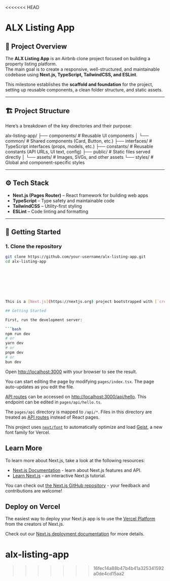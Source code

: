 <<<<<<< HEAD
# ALX Listing App

## 📌 Project Overview
The **ALX Listing App** is an Airbnb clone project focused on building a property listing platform.  
The main goal is to create a responsive, well-structured, and maintainable codebase using **Next.js, TypeScript, TailwindCSS, and ESLint**.  

This milestone establishes the **scaffold and foundation** for the project, setting up reusable components, a clean folder structure, and static assets.

---

## 🏗️ Project Structure
Here’s a breakdown of the key directories and their purpose:

alx-listing-app/
├── components/ # Reusable UI components
│ └── common/ # Shared components (Card, Button, etc.)
├── interfaces/ # TypeScript interfaces (props, models, etc.)
├── constants/ # Reusable constants (API URLs, UI text, config)
├── public/ # Static files served directly
│ └── assets/ # Images, SVGs, and other assets
└── styles/ # Global and component-specific styles


---

## ⚙️ Tech Stack
- **Next.js (Pages Router)** – React framework for building web apps  
- **TypeScript** – Type safety and maintainable code  
- **TailwindCSS** – Utility-first styling  
- **ESLint** – Code linting and formatting  

---

## 🚀 Getting Started

### 1. Clone the repository
```bash
git clone https://github.com/your-username/alx-listing-app.git
cd alx-listing-app








This is a [Next.js](https://nextjs.org) project bootstrapped with [`create-next-app`](https://nextjs.org/docs/pages/api-reference/create-next-app).

## Getting Started

First, run the development server:

```bash
npm run dev
# or
yarn dev
# or
pnpm dev
# or
bun dev
```

Open [http://localhost:3000](http://localhost:3000) with your browser to see the result.

You can start editing the page by modifying `pages/index.tsx`. The page auto-updates as you edit the file.

[API routes](https://nextjs.org/docs/pages/building-your-application/routing/api-routes) can be accessed on [http://localhost:3000/api/hello](http://localhost:3000/api/hello). This endpoint can be edited in `pages/api/hello.ts`.

The `pages/api` directory is mapped to `/api/*`. Files in this directory are treated as [API routes](https://nextjs.org/docs/pages/building-your-application/routing/api-routes) instead of React pages.

This project uses [`next/font`](https://nextjs.org/docs/pages/building-your-application/optimizing/fonts) to automatically optimize and load [Geist](https://vercel.com/font), a new font family for Vercel.

## Learn More

To learn more about Next.js, take a look at the following resources:

- [Next.js Documentation](https://nextjs.org/docs) - learn about Next.js features and API.
- [Learn Next.js](https://nextjs.org/learn-pages-router) - an interactive Next.js tutorial.

You can check out [the Next.js GitHub repository](https://github.com/vercel/next.js) - your feedback and contributions are welcome!

## Deploy on Vercel

The easiest way to deploy your Next.js app is to use the [Vercel Platform](https://vercel.com/new?utm_medium=default-template&filter=next.js&utm_source=create-next-app&utm_campaign=create-next-app-readme) from the creators of Next.js.

Check out our [Next.js deployment documentation](https://nextjs.org/docs/pages/building-your-application/deploying) for more details.

# alx-listing-app
>>>>>>> 16fec14a88b47b4b41a325341592a0de4cd15aa2
